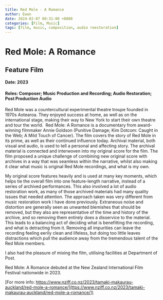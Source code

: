 ```yaml
---
title: Red Mole - A Romance
author: Ewan
date: 2024-02-07 00:31:00 +0800
categories: [Film, Music]
tags: [film, music, composition, audio reestoration]
---
```



# Red Mole: A Romance
## Feature Film

#### Date: 2023
#### Roles: Composer; Music Production and Recording; Audio Restoration; Post Production Audio

Red Mole was a countercultural experimental theatre troupe founded in 1970s Aotearoa. They enjoyed success at home, as well as on the international stage, making their way to New York to start their own theatre and tour the world. 
Red Mole: A Romance is a documentary from award-winning filmmaker Annie Goldson (Punitive Damage; Kim Dotcom: Caught in the Web; A Mild Touch of Cancer). The film covers the story of Red Mole in its prime, as well as their continued influence today. Archival material, both visual and audio, is used to tell a personal and affecting story.
The archival material is connected and interwoven into my original score for the film. The film proposed a unique challenge of combining new original score with archives in a way that was seamless within the narrative, whilst also making it clear what music is original Red Mole recordings, and what is my own.

My original score features heavily and is used at many key moments, which helps tie the overall film into one feature-length narrative, instead of a series of archived performances.
This also involved a lot of audio restoration work, as many of those archived materials had many quality issues that needed attention. The approach taken was very different from music restoration work I have done previously. Extraneous noise and distortion are generally seen as unwanted blemishes that should be removed, but they also are representative of the time and history of the archive, and so removing them entirely does a disservice to the material. This leads to a balancing act of deciding what is benefitting the recording, and what is detracting from it. Removing all impurities can leave the recording feeling eerily clean and lifeless, but doing too little leaves distractions which pull the audience away from the tremendous talent of the Red Mole members.

I also had the pleasure of mixing the film, utilising facilities at Department of Post.

Red Mole: A Romance debuted at the New Zealand International Film Festival nationwide in 2023.

[For more info: https://www.nziff.co.nz/2023/tamaki-makaurau-auckland/red-mole-a-romance/](ttps://www.nziff.co.nz/2023/tamaki-makaurau-auckland/red-mole-a-romance/])